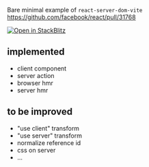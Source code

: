 Bare minimal example of `react-server-dom-vite` https://github.com/facebook/react/pull/31768

[![Open in StackBlitz](https://developer.stackblitz.com/img/open_in_stackblitz.svg)](https://stackblitz.com/github/hi-ogawa/experiments/tree/main/react-server-dom-vite-example?file=README.md)

## implemented

- client component
- server action
- browser hmr
- server hmr

## to be improved

- "use client" transform
- "use server" transform
- normalize reference id
- css on server
- ...
